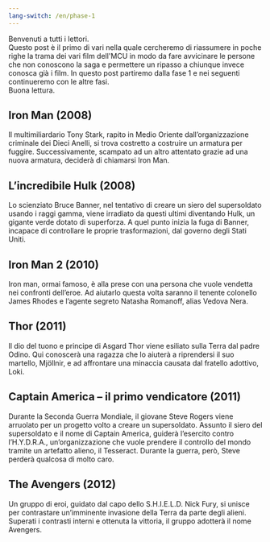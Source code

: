 ```yaml
---
lang-switch: /en/phase-1
---
```

Benvenuti a tutti i lettori.<br/>
Questo post è il primo di vari nella quale cercheremo di riassumere in poche righe la trama dei vari film dell'MCU in modo da fare avvicinare le persone che non conoscono la saga e permettere un ripasso a chiunque invece conosca già i film. In questo post partiremo dalla fase 1 e nei seguenti continueremo con le altre fasi.<br/>
Buona lettura.
## Iron Man (2008)
Il multimiliardario Tony Stark, rapito in Medio Oriente dall’organizzazione criminale dei Dieci Anelli, si trova costretto a costruire un armatura per fuggire. Successivamente, scampato ad un altro attentato grazie ad una nuova armatura, deciderà di chiamarsi Iron Man.
## L’incredibile Hulk (2008)
Lo scienziato Bruce Banner, nel tentativo di creare un siero del supersoldato usando i raggi gamma, viene irradiato da questi ultimi diventando Hulk, un gigante verde dotato di superforza. A quel punto inizia la fuga di Banner, incapace di controllare le proprie trasformazioni, dal governo degli Stati Uniti.
## Iron Man 2 (2010)
Iron man, ormai famoso, è alla prese con una persona che vuole vendetta nei confronti dell’eroe. Ad aiutarlo questa volta saranno il tenente colonello James Rhodes e l’agente segreto Natasha Romanoff, alias Vedova Nera.
## Thor (2011)
Il dio del tuono e principe di Asgard Thor viene esiliato sulla Terra dal padre Odino. Qui conoscerà una ragazza che lo aiuterà a riprendersi il suo martello, Mjöllnir, e ad affrontare una minaccia causata dal fratello adottivo, Loki.
## Captain America – il primo vendicatore (2011)
Durante la Seconda Guerra Mondiale, il giovane Steve Rogers viene arruolato per un progetto volto a creare un supersoldato. Assunto il siero del supersoldato e il nome di Captain America, guiderà l’esercito contro l’H.Y.D.R.A., un’organizzazione che vuole prendere il controllo del mondo tramite un artefatto alieno, il Tesseract. Durante la guerra, però, Steve perderà qualcosa di molto caro.
## The Avengers (2012)
Un gruppo di eroi, guidato dal capo dello S.H.I.E.L.D. Nick Fury, si unisce per contrastare un’imminente invasione della Terra da parte degli alieni. Superati i contrasti interni e ottenuta la vittoria, il gruppo adotterà il nome Avengers.
